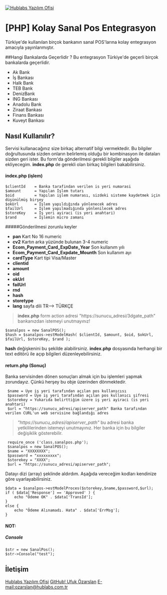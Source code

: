 
[![Hublabs Yazılım Ofisi](http://www.hublabs.com.tr/images/logo-white.png)](http://www.hublabs.com.tr)

[PHP] Kolay Sanal Pos Entegrasyon
========

Türkiye'de kullanılan birçok bankanın sanal POS'larına kolay entegrasyon amacıyla yayınlanmıştır.

##Hangi Bankalarda Geçerlidir ?
Bu entegrasyon Türkiye'de geçerli birçok bankalarda geçerlidir. 
- Ak Bank
- İş Bankası
- Halk Bank
- TEB Bank
- DenizBank
- ING Bankası
- Anadolu Bank
- Ziraat Bankası
- Finans Bankası
- Kuveyt Bankası


## Nasıl Kullanılır? 
Servisi kullanacağınız size birkaç alternatif bilgi vermektedir. Bu bilgiler doğrultusunda sizden onların belirlemiş olduğu bir kombinasyon ile dataları sizden geri ister. Bu form'da gönderilmesi gerekli bilgiler aşağıda ekliyecegim. **index.php** de gerekli olan birkaç bilgileri bakabilirsiniz.

#### index.php (işlem)

```
$clientId    = Banka tarafindan verilen is yeri numarasi
$amount      = Yapılan İşlem tutarı
$oid         = Yapılan işlem numarası, sizdeki sisteme kaydetmek için düşünülmüş birşey
$okUrl       = İşlem yapıldığında yönlenecek adres
$failUrl     = İşlem yapılmadığında yönlenilecek adres
$storeKey    = İş yeri ayiraci (is yeri anahtari)
$rand        = İşlemin micro zamanı
```
#####Gönderilmesi zorunlu keyler

- __pan__ Kart No 16 numeric
- __cv2__ Kartın arka yüzünde bulunan 3-4 numeric
- __Ecom_Payment_Card_ExpDate_Year__ Son kullanım yılı
- __Ecom_Payment_Card_Expdate_Mounth__ Son kullanım ayı
- __cardType__ Kart tipi Visa/Master
- __clientid__
- __amount__
- __oid__
- __okUrl__
- __failUrl__
- __rnd__
- __hash__
- __storetype__
- __lang__ sayfa dili TR--> TÜRKÇE

> __index.php__ form action adresi "https://sunucu_adresi/3dgate_path" bankanızdan istemeyi unutmayınız!

```
$sanalpos = new SanalPOS();
$hash = $sanalpos->estModelHash( $clientId, $amount, $oid, $okUrl, $failUrl, $storeKey, $rand );
```
**hash** değişkenini bu şekilde alabilirsiniz. **index.php** dosyasında herhangi bir text editörü ile açıp bilgileri düzenleyebilirsiniz.

#### return.php (Sonuç)

Banka servisinden dönen sonuçları almak için bu işlemleri yapmak zorundayız. Çünkü herşey bu obje üzerinden dönmektedir.


````
 $name = Üye iş yeri tarafından açılan pos kullanıcısı
 $password = Üye iş yeri tarafından açılan pos kullanıcı şifresi
 $storekey = Yukarıda belirttiğim üzere iş yeri ayiraci (is yeri anahtari)
 $url = "https://sunucu_adresi/apiserver_path" Banka tarafından verilen CURL'un web servisine bağlandığı adres
````

> *"https://sunucu_adresi/apiserver_path"* bu adresi banka yetkililerinden istemeyi unutmayınız. Her banka için bu bilgiler değişiklik gösterebilir. 

````
 require_once ('class.sanalpos.php');
 $sanalpos = new SanalPOS();
 $name = "XXXXXXXX";
 $password = "xxxxxxxxx";
 $storekey = "XXXX";
 $url = "https://sunucu_adresi/apiserver_path";
````

Datayı dizi (array) şeklinde aldırdım. Aşağıda vereceğim kodları kendinize göre uyarlayabilirsiniz. 

````
$data = $sanalpos->estModelProces($storekey,$name,$password,$url);
if ( $data['Response'] == 'Approved' ) {
    echo "Ödeme OK" . $data['TransId'];
}
else {
    echo "Ödeme Alınamadı. Hata" . $data['ErrMsg'];
}
````

#### NOT:

##### Console
````
$str = new SanalPos();
$str->Console("test");
````

## İletişim
[Hublabs Yazılım Ofisi](http://www.hublabs.com.tr)
[GitHub! Ufuk Özarslan](http://www.github.com/ufukOzarslan)
[E-mail:ozarslan@hublabs.com.tr](http://www.github.com/hublabs)

